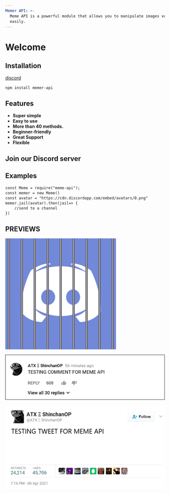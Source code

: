 ```yaml
---
Memer API: >-
  Meme API is a powerful module that allows you to manipulate images very
  easily.
---
```


# Welcome

## **Installation** <a id="installation"></a>
[discord](https://discord.gg/emD44ZJaSA)

```text
npm install memer-api
```

## **Features**

* **Super simple**
* **Easy to use** 
* **More than 40 methods.**
* **Beginner-friendly** 
* **Great Support**
* **Flexible**

## Join our Discord server

## Examples

```text
const Meme = require("meme-api");
const memer = new Meme()
const avatar = "https://cdn.discordapp.com/embed/avatars/0.png"
memer.jail(avatar).then(jail=> {
    //send to a channel 
})
```

## PREVIEWS

![IMAGE](lib/example-meme-api.png)

![IMAGE](lib/facts-1.png)

![IMAGE](lib/facts-2.png)


